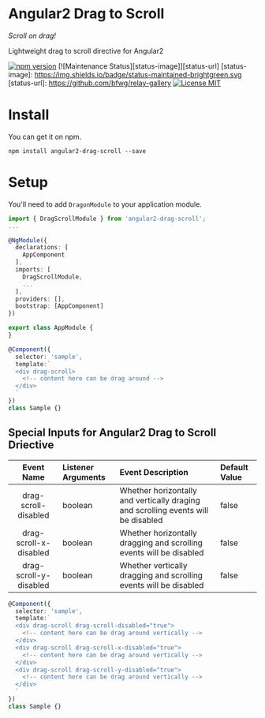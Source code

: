# Angular2 Drag to Scroll

*Scroll on drag!*

Lightweight drag to scroll directive for Angular2

[![npm version](https://d25lcipzij17d.cloudfront.net/badge.svg?id=js&type=6&v=1.0.9&x2=0)](https://www.npmjs.com/package/angular2-drag-scroll)
[![Maintenance Status][status-image]][status-url]
[status-image]: https://img.shields.io/badge/status-maintained-brightgreen.svg
[status-url]: https://github.com/bfwg/relay-gallery
[![License MIT](https://img.shields.io/badge/license-MIT-blue.svg)](https://github.com/bfwg/angular2-drag-scroll/blob/master/LICENSE)

# Install

You can get it on npm.

```shell
npm install angular2-drag-scroll --save
```

# Setup

You'll need to add `DragonModule` to your application module.

```typescript
import { DragScrollModule } from 'angular2-drag-scroll';
...

@NgModule({
  declarations: [
    AppComponent
  ],
  imports: [
    DragScrollModule,
    ...
  ],
  providers: [],
  bootstrap: [AppComponent]
})

export class AppModule {
}

```

```typescript
@Component({
  selector: 'sample',
  template:`
  <div drag-scroll>
    <!-- content here can be drag around -->
  </div>
  `
})
class Sample {}
```
## Special Inputs for Angular2 Drag to Scroll Driective

| Event Name |      Listener Arguments      |  Event Description | Default Value
| :---------: |:---|:-----|:---|
| drag-scroll-disabled | boolean | Whether horizontally and vertically draging and scrolling events will be disabled | false |
| drag-scroll-x-disabled | boolean | Whether horizontally dragging and scrolling events will be disabled | false |
| drag-scroll-y-disabled | boolean | Whether vertically dragging and scrolling events will be disabled | false |

```typescript
@Component({
  selector: 'sample',
  template:`
  <div drag-scroll drag-scroll-disabled="true">
    <!-- content here can be drag around vertically -->
  </div>
  <div drag-scroll drag-scroll-x-disabled="true">
    <!-- content here can be drag around vertically -->
  </div>
  <div drag-scroll drag-scroll-y-disabled="true">
    <!-- content here can be drag around vertically -->
  </div>
  `
})
class Sample {}
```
